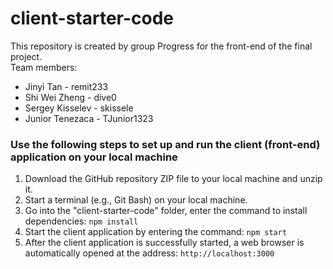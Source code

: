 # client-starter-code
This repository is created by group Progress for the front-end of the final project.  
Team members: 
- Jinyi Tan - remit233
- Shi Wei Zheng - dive0
- Sergey Kisselev - skissele
- Junior Tenezaca - TJunior1323

### Use the following steps to set up and run the client (front-end) application on your local machine
1.	Download the GitHub repository ZIP file to your local machine and unzip it.
2. Start a terminal (e.g., Git Bash) on your local machine.
3.	Go into the "client-starter-code" folder, enter the command to install dependencies: `npm install` 
4.	Start the client application by entering the command: `npm start` 
5.	After the client application is successfully started, a web browser is automatically opened at the address: `http://localhost:3000` 
